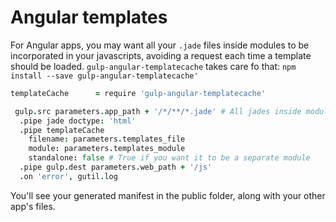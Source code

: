 # Angular templates

For Angular apps, you may want all your `.jade` files inside modules to be incorporated in your javascripts, avoiding a request each time a template should be loaded.
`gulp-angular-templatecache` takes care fo that:
`npm install --save gulp-angular-templatecache'`
```coffeescript
templateCache      = require 'gulp-angular-templatecache'

 gulp.src parameters.app_path + '/*/**/*.jade' # All jades inside modules (not the main index.jade file!)
  .pipe jade doctype: 'html'
  .pipe templateCache
    filename: parameters.templates_file
    module: parameters.templates_module
    standalone: false # True if you want it to be a separate module
  .pipe gulp.dest parameters.web_path + '/js'
  .on 'error', gutil.log
```

You'll see your generated manifest in the public folder, along with your other app's files.
